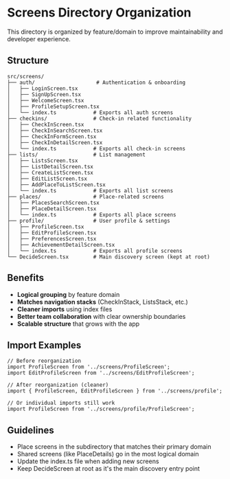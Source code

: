 # Screens Directory Organization

This directory is organized by feature/domain to improve maintainability and developer experience.

## Structure

```
src/screens/
├── auth/                    # Authentication & onboarding
│   ├── LoginScreen.tsx
│   ├── SignUpScreen.tsx
│   ├── WelcomeScreen.tsx
│   ├── ProfileSetupScreen.tsx
│   └── index.ts            # Exports all auth screens
├── checkins/               # Check-in related functionality
│   ├── CheckInScreen.tsx
│   ├── CheckInSearchScreen.tsx
│   ├── CheckInFormScreen.tsx
│   ├── CheckInDetailScreen.tsx
│   └── index.ts            # Exports all check-in screens
├── lists/                  # List management
│   ├── ListsScreen.tsx
│   ├── ListDetailScreen.tsx
│   ├── CreateListScreen.tsx
│   ├── EditListScreen.tsx
│   ├── AddPlaceToListScreen.tsx
│   └── index.ts            # Exports all list screens
├── places/                 # Place-related screens
│   ├── PlacesSearchScreen.tsx
│   ├── PlaceDetailScreen.tsx
│   └── index.ts            # Exports all place screens
├── profile/                # User profile & settings
│   ├── ProfileScreen.tsx
│   ├── EditProfileScreen.tsx
│   ├── PreferencesScreen.tsx
│   ├── AchievementDetailScreen.tsx
│   └── index.ts            # Exports all profile screens
└── DecideScreen.tsx        # Main discovery screen (kept at root)
```

## Benefits

- **Logical grouping** by feature domain
- **Matches navigation stacks** (CheckInStack, ListsStack, etc.)
- **Cleaner imports** using index files
- **Better team collaboration** with clear ownership boundaries
- **Scalable structure** that grows with the app

## Import Examples

```tsx
// Before reorganization
import ProfileScreen from '../screens/ProfileScreen';
import EditProfileScreen from '../screens/EditProfileScreen';

// After reorganization (cleaner)
import { ProfileScreen, EditProfileScreen } from '../screens/profile';

// Or individual imports still work
import ProfileScreen from '../screens/profile/ProfileScreen';
```

## Guidelines

- Place screens in the subdirectory that matches their primary domain
- Shared screens (like PlaceDetails) go in the most logical domain
- Update the index.ts file when adding new screens
- Keep DecideScreen at root as it's the main discovery entry point 